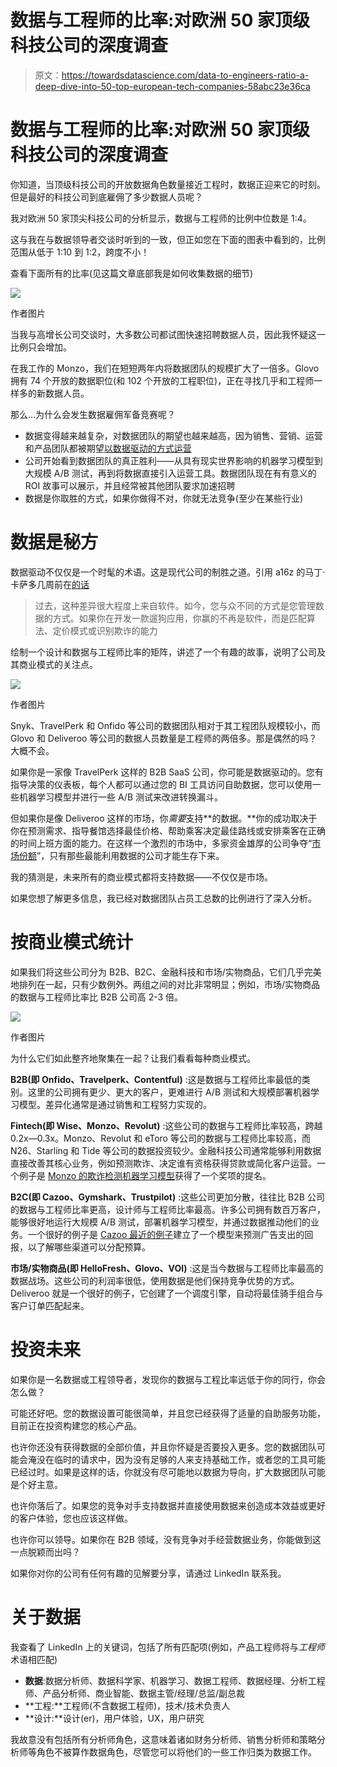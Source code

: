 # 数据与工程师的比率:对欧洲 50 家顶级科技公司的深度调查

> 原文：<https://towardsdatascience.com/data-to-engineers-ratio-a-deep-dive-into-50-top-european-tech-companies-58abc23e36ca>

# 数据与工程师的比率:对欧洲 50 家顶级科技公司的深度调查

你知道，当顶级科技公司的开放数据角色数量接近工程时，数据正迎来它的时刻。但是最好的科技公司到底雇佣了多少数据人员呢？

我对欧洲 50 家顶尖科技公司的分析显示，数据与工程师的比例中位数是 1:4。

这与我在与数据领导者交谈时听到的一致，但正如您在下面的图表中看到的，比例范围从低于 1:10 到 1:2，跨度不小！

查看下面所有的比率(见这篇文章底部我是如何收集数据的细节)

![](img/3a748873a41eafa5cb50351be5744eb2.png)

作者图片

当我与高增长公司交谈时，大多数公司都试图快速招聘数据人员，因此我怀疑这一比例只会增加。

在我工作的 Monzo，我们在短短两年内将数据团队的规模扩大了一倍多。Glovo 拥有 74 个开放的数据职位(和 102 个开放的工程职位)，正在寻找几乎和工程师一样多的新数据人员。

那么…为什么会发生数据雇佣军备竞赛呢？

*   数据变得越来越复杂，对数据团队的期望也越来越高，因为销售、营销、运营和产品团队都被期望[以数据驱动的方式运营](https://mikkeldengsoe.substack.com/p/why-speedboats-win-and-tankers-sink)
*   公司开始看到数据团队的真正胜利——从具有现实世界影响的机器学习模型到大规模 A/B 测试，再到将数据直接引入运营工具。数据团队现在有有意义的 ROI 故事可以展示，并且经常被其他团队要求加速招聘
*   数据是你取胜的方式，如果你做得不对，你就无法竞争(至少在某些行业)

# 数据是秘方

数据驱动不仅仅是一个时髦的术语。这是现代公司的制胜之道。引用 a16z 的马丁·卡萨多几周前在[的话](https://coalesce.getdbt.com/talks/keynote-how-big-is-this-wave/)

> 过去，这种差异很大程度上来自软件。如今，您与众不同的方式是您管理数据的方式。如果你在开发一款遛狗应用，你赢的不再是软件，而是匹配算法、定价模式或识别欺诈的能力

绘制一个设计和数据与工程师比率的矩阵，讲述了一个有趣的故事，说明了公司及其商业模式的关注点。

![](img/0659ad1d50475cc41a8f943d60d36690.png)

作者图片

Snyk、TravelPerk 和 Onfido 等公司的数据团队相对于其工程团队规模较小，而 Glovo 和 Deliveroo 等公司的数据人员数量是工程师的两倍多。那是偶然的吗？大概不会。

如果你是一家像 TravelPerk 这样的 B2B SaaS 公司，你可能是数据驱动的。您有指导决策的仪表板，每个人都可以通过您的 BI 工具访问自助数据，您可以使用一些机器学习模型并进行一些 A/B 测试来改进转换漏斗。

但如果你是像 Deliveroo 这样的市场，你*需要*支持**的数据。**你的成功取决于你在预测需求、指导餐馆选择最佳价格、帮助乘客决定最佳路线或安排乘客在正确的时间上班方面的能力。在这样一个激烈的市场中，多家资金雄厚的公司争夺“[市场份额](https://www.mckinsey.com/industries/technology-media-and-telecommunications/our-insights/ordering-in-the-rapid-evolution-of-food-delivery)”，只有那些最能利用数据的公司才能生存下来。

我的猜测是，未来所有的商业模式都将支持数据——不仅仅是市场。

如果您想了解更多信息，我已经对数据团队占员工总数的比例进行了深入分析。

# 按商业模式统计

如果我们将这些公司分为 B2B、B2C、金融科技和市场/实物商品，它们几乎完美地排列在一起，只有少数例外。两组之间的对比非常明显；例如，市场/实物商品的数据与工程师比率比 B2B 公司高 2-3 倍。

![](img/28d2642972c146fb1e978eeee74fbd4f.png)

作者图片

为什么它们如此整齐地聚集在一起？让我们看看每种商业模式。

**B2B(即 Onfido、Travelperk、Contentful)** :这是数据与工程师比率最低的类别。这里的公司拥有更少、更大的客户，更难进行 A/B 测试和大规模部署机器学习模型。差异化通常是通过销售和工程努力实现的。

**Fintech(即 Wise、Monzo、Revolut)** :这些公司的数据与工程师比率较高，跨越 0.2x—0.3x。Monzo、Revolut 和 eToro 等公司的数据与工程师比率较高，而 N26、Starling 和 Tide 等公司的数据投资较少。金融科技公司通常能够利用数据直接改善其核心业务，例如预测欺诈、决定谁有资格获得贷款或简化客户运营。一个例子是 [Monzo 的欺诈检测机器学习模型](https://medium.com/data-monzo/machine-learning-at-monzo-in-2021-6b3a825db233)获得了一个奖项的提名。

**B2C(即 Cazoo、Gymshark、Trustpilot)** :这些公司更加分散，往往比 B2B 公司的数据与工程师比率更高，设计师与工程师比率最高。许多公司拥有数百万客户，能够很好地运行大规模 A/B 测试，部署机器学习模型，并通过数据推动他们的业务。一个很好的例子是 [Cazoo 最近的例子](https://medium.com/cazoo/marketing-attribution-modelling-at-cazoo-ef3a31ceb591)建立了一个模型来预测广告支出的回报，以了解哪些渠道可以分配预算。

**市场/实物商品(即 HelloFresh、Glovo、VOI)** :这是当今数据与工程师比率最高的数据战场。这些公司的利润率很低，使用数据是他们保持竞争优势的方式。Deliveroo 就是一个很好的例子，它创建了一个调度引擎，自动将最佳骑手组合与客户订单匹配起来。

# 投资未来

如果你是一名数据或工程领导者，发现你的数据与工程比率远低于你的同行，你会怎么做？

可能还好吧。您的数据设置可能很简单，并且您已经获得了适量的自助服务功能，目前正在投资构建您的核心产品。

也许你还没有获得数据的全部价值，并且你怀疑是否要投入更多。您的数据团队可能会淹没在临时的请求中，因为没有足够的人来支持基础工作，或者您的工具可能已经过时。如果是这样的话，你就没有尽可能地以数据为导向，扩大数据团队可能是个好主意。

也许你落后了。如果您的竞争对手支持数据并直接使用数据来创造成本效益或更好的客户体验，您也应该这样做。

也许你可以领导。如果你在 B2B 领域，没有竞争对手经营数据业务，你能做到这一点脱颖而出吗？

如果你对你的公司有任何有趣的见解要分享，请通过 LinkedIn 联系我。

# 关于数据

我查看了 LinkedIn 上的关键词，包括了所有匹配项(例如，产品工程师将与*工程师*术语相匹配)

*   **数据**:数据分析师、数据科学家、机器学习、数据工程师、数据经理、分析工程师、产品分析师、商业智能、数据主管/经理/总监/副总裁
*   **工程:**工程师(不含数据工程师)，技术/技术负责人
*   **设计:**设计(er)，用户体验，UX，用户研究

我故意没有包括所有分析师角色，这意味着诸如财务分析师、销售分析师和策略分析师等角色不被算作数据角色，尽管您可以将他们的一些工作归类为数据工作。